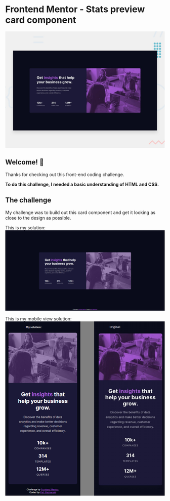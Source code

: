 # Frontend Mentor - Stats preview card component

![Design preview for the Stats preview card component coding challenge](./design/desktop-preview.jpg)

## Welcome! 👋

Thanks for checking out this front-end coding challenge.

**To do this challenge, I needed a basic understanding of HTML and CSS.**

## The challenge

My challenge was to build out this card component and get it looking as close to the design as possible.

This is my solution:
![Design preview for the Stats preview card component coding challenge](./design/desktop-view.png)


This is my mobile view solution:
![Design preview for the Stats preview card component coding challenge](./design/mobile-view.png)
